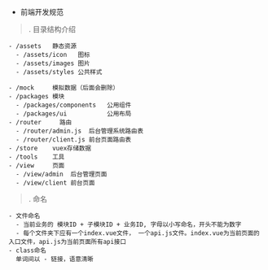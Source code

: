 - 前端开发规范

>.  目录结构介绍

    - /assets   静态资源
      - /assets/icon   图标
      - /assets/images 图片
      - /assets/styles 公共样式
      
    - /mock     模拟数据（后面会删除）
    - /packages 模块
      - /packages/components   公用组件
      - /packages/ui           公用布局
    - /router     路由
      - /router/admin.js  后台管理系统路由表
      - /router/client.js 前台页面路由表
    - /store    vuex存储数据
    - /tools    工具
    - /view     页面
      - /view/admin  后台管理页面
      - /view/client 前台页面

>.  命名

    - 文件命名
      - 当前业务的 模块ID + 子模块ID + 业务ID, 字母以小写命名，开头不能为数字
      - 每个文件夹下应有一个index.vue文件， 一个api.js文件。index.vue为当前页面的入口文件，api.js为当前页面所有api接口
    - class命名
      单词间以 - 链接，语意清晰
